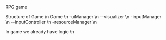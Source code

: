 RPG game

Structure of Game \n
Game \n
-uiManager \n
--visualizer \n
-inputManager \n
--inputController \n
-resourceManager  \n

In game we already have logic \n
